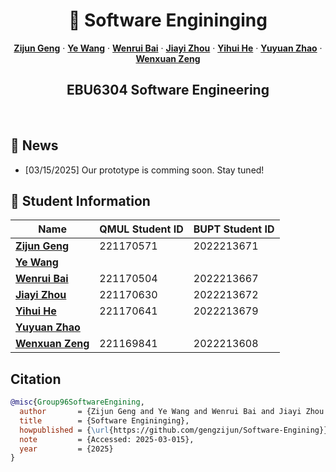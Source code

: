 <!-- PROJECT LOGO -->
<p align="center">
  <h1 align="center">🌋 Software Engininging</h1>
  <p align="center">
    <a href="http://39.108.48.32/mipl/news/news.php?id=EGgengzijun"><strong>Zijun Geng</strong></a>
    ·
    <a href="https://github.com/monet-uta"><strong>Ye Wang</strong></a>
    ·
    <a href="https://github.com/Wenrui2"><strong>Wenrui Bai</strong></a>
    ·
    <a href="https://github.com/zhoujiayi2022213672"><strong>Jiayi Zhou</strong></a>
    ·
    <a href="https://github.com/HeYihui-Amos"><strong>Yihui He</strong></a>
    ·
    <a href="https://github.com/Gh0Zy"><strong>Yuyuan Zhao</strong></a>
    ·
    <a href="https://github.com/yymm1234"><strong>Wenxuan Zeng</strong></a>
  </p>
  <h2 align="center">EBU6304 Software Engineering</h2>
<div align="center"></div>
<p align="center">
<br>

## 📣 News
- [03/15/2025] Our prototype is comming soon. Stay tuned! 

## 🤝 Student Information


| Name          | QMUL Student ID | BUPT Student ID |
|---------------|----------|---------|
| <a href="http://39.108.48.32/mipl/news/news.php?id=EGgengzijun"><strong>Zijun Geng</strong></a>| 221170571 | 2022213671 |
| <a href="https://github.com/monet-uta"><strong>Ye Wang</strong></a>|   |     |
| <a href="https://github.com/Wenrui2"><strong>Wenrui Bai</strong></a>| 221170504 | 2022213667 |
| <a href="https://github.com/zhoujiayi2022213672"><strong>Jiayi Zhou</strong></a>| 221170630 | 2022213672 |
| <a href="https://github.com/HeYihui-Amos"><strong>Yihui He</strong></a>| 221170641 | 2022213679 |
| <a href="https://github.com/Gh0Zy"><strong>Yuyuan Zhao</strong></a>|     |      |
| <a href="https://github.com/yymm1234"><strong>Wenxuan Zeng</strong></a>| 221169841 | 2022213608 |

## Citation
```bib
@misc{Group96SoftwareEngining,
  author       = {Zijun Geng and Ye Wang and Wenrui Bai and Jiayi Zhou and Yihui He and Yuyuan Zhao and Wenxuan Zeng},
  title        = {Software Engininging},
  howpublished = {\url{https://github.com/gengzijun/Software-Engining}},
  note         = {Accessed: 2025-03-015},
  year         = {2025}
}
```
